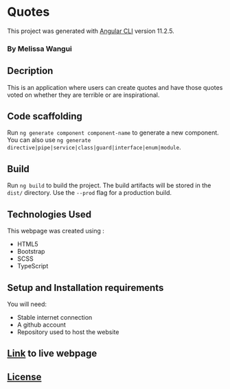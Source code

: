 # Quotes

This project was generated with [Angular CLI](https://github.com/angular/angular-cli) version 11.2.5.
### By Melissa Wangui
## Decription

This is an application where users can create quotes and have those quotes voted on whether they are terrible or are inspirational. 
## Code scaffolding

Run `ng generate component component-name` to generate a new component. You can also use `ng generate directive|pipe|service|class|guard|interface|enum|module`.

## Build

Run `ng build` to build the project. The build artifacts will be stored in the `dist/` directory. Use the `--prod` flag for a production build.


## Technologies Used
This webpage was created using :

* HTML5
* Bootstrap
* SCSS
* TypeScript


## Setup and Installation requirements
You will need:
* Stable internet connection
* A github account
* Repository used to host the website
## [Link]( https://melissa-koi.github.io/pizzaWebsite/) to live webpage

## [License](https://github.com/melissa-koi/pizzaWebsite/blob/main/LICENSE)